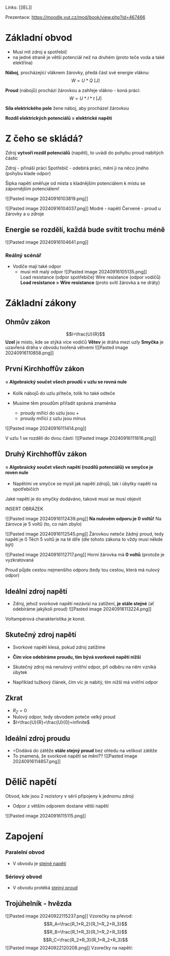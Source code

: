 Links: [[IEL]]

Prezentace: https://moodle.vut.cz/mod/book/view.php?id=467466
# Základní obvod 
- Musí mít zdroj a spotřebič
- na jedné straně je větší potenciál než na druhém (proto teče voda a také elektřina)

**Náboj**, procházející vláknem žárovky, předá část své energie vláknu: 
$$W=U*Q \text{ [J]}$$

**Proud** (nábojů) prochází žárovkou a zahřeje vlákno - koná práci:
$$W=U*I*t\text{ [J]}$$

**Síla elektrického pole** žene náboj, aby procházel žárovkou

**Rozdíl elektrických potenciálů = elektrické napětí**

# Z čeho se skládá?
Zdroj **vytvoří rozdíl potenciálů** (napětí), to uvádí do pohybu proud nabitých částic

Zdroj - přináší práci
Spotřebič - odebírá práci, mění ji na něco jiného (pohybu klade odpor)

Šipka napětí směřuje od místa s kladnějším potenciálem k místu se zápornějším potenciálem!

![[Pasted image 20240916103819.png]]

![[Pasted image 20240916104037.png]]
Modré - napětí
Červené - proud
u žárovky a u zdroje

## Energie se rozdělí, každá bude svítit trochu méně

![[Pasted image 20240916104641.png]]

### Reálný scénář
- Vodiče mají také odpor
	- musí mít malý odpor
![[Pasted image 20240916105135.png]]	
Load resistance (odpor spotřebiče)
Wire resistance (odpor vodičů)
**Load resistance > Wire resistance** (proto svítí žárovka a ne dráty)

# Základní zákony
## Ohmův zákon
$$I=\frac{U}{R}$$
**Uzel** je místo, kde se stýká více vodičů
**Větev** je dráha mezi uzly
**Smyčka** je uzavřená dráha v obvodu tvořená větvemi
![[Pasted image 20240916110858.png]]

## První Kirchhoffův zákon
####  = Algebraický součet všech proudů v uzlu se rovná nule
- Kolik nábojů do uzlu přiteče, tolik ho také odteče

- Musíme těm proudům přiřadit správná znaménka
	- proudy mířící do uzlu jsou +
	- proudy mířící z uzlu jsou mínus
	
![[Pasted image 20240916111414.png]]

V uzlu 1 se rozdělí do dvou částí:
![[Pasted image 20240916111816.png]]

## Druhý Kirchhoffův zákon
#### = Algebraický součet všech napětí (rozdílů potenciálů) ve smyčce je roven nule

- Napětími ve smyčce se myslí jak napětí zdrojů, tak i úbytky napětí na spotřebičích

Jaké napětí je do smyčky dodáváno, takové musí se musí objevit

INSERT OBRÁZEK


![[Pasted image 20240916112439.png]]
**Na nulovém odporu je 0 voltů!**
Na žárovce je 5 voltů (to, co nám zbylo)

![[Pasted image 20240916112545.png]]
Žárovkou neteče žádný proud, tedy napětí je 0
Těch 5 voltů je na té díře (dle tohoto zákona to vždy musí někde být)


![[Pasted image 20240916112717.png]]
Horní žárovka má **0 voltů** (protože je vyzkratovaná

Proud půjde cestou nejmenšího odporu (tedy tou cestou, která má nulový odpor)

## Ideální zdroj napětí
- Zdroj, jehož svorkové napětí nezávisí na zatížení, **je stále stejné** (ať odebíráme jakýkoli proud)
![[Pasted image 20240916113224.png]]

Voltampérová charakteristika je konst.

## Skutečný zdroj napětí
- Svorkové napětí klesá, pokud zdroj zatížíme
- **Čím více odebíráme proudu, tím bývá svorkové napětí nižší**
- Skutečný zdroj má nenulový vnitřní odpor, při odběru na něm vzniká úbytek

- Například tužkový článek, čím víc je nabitý, tím nižší má vnitřní odpor 

## Zkrat
- $R_Z=0$
- Nulový odpor, tedy obvodem poteče velký proud
- $I=\frac{U}{R}=\frac{U}{0}=infinite$

## Ideální zdroj proudu
- =Dodává do zátěže **stále stejný proud** bez ohledu na velikost zátěže
- To znamená, že svorkové napětí se mění??
![[Pasted image 20240916114857.png]]

# Dělič napětí
Obvod, kde jsou 2 rezistory v sérii připojeny k jednomu zdroji
- Odpor z větším odporem dostane větší napětí

![[Pasted image 20240916115115.png]]



# Zapojení
### Paralelní obvod
- V obvodu je <u>stejné napětí</u>
### Sériový obvod
- V obvodu protéká <u>stejný proud</u>

## Trojúhelník - hvězda
![[Pasted image 20240922115237.png]]
Vzorečky na převod:
$$R_A=\frac{R_1*R_2}{R_1+R_2+R_3}$$
$$R_B=\frac{R_1*R_3}{R_1+R_2+R_3}$$
$$R_C=\frac{R_2*R_3}{R_1+R_2+R_3}$$
![[Pasted image 20240922120208.png]]
Vzorečky na napětí:
